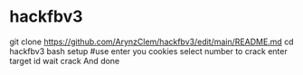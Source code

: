 # hackfbv3
git clone https://github.com/ArynzClem/hackfbv3/edit/main/README.md
cd hackfbv3
bash setup
#use
enter you cookies
select number to crack
enter target id
wait crack
And done
